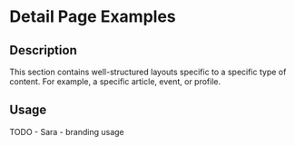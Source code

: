 # Detail Page Examples

## Description
This section contains well-structured layouts specific to a specific type of content. For example, a specific article, event, or profile.

## Usage
TODO - Sara - branding usage
